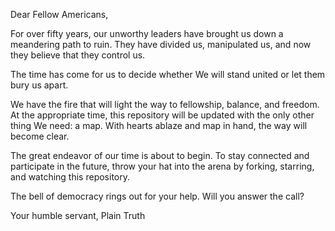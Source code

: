 Dear Fellow Americans,

For over fifty years, our unworthy leaders have brought us down a meandering path to ruin. They have divided us, manipulated us, and now they believe that they control us.

The time has come for us to decide whether We will stand united or let them bury us apart.

We have the fire that will light the way to fellowship, balance, and freedom. At the appropriate time, this repository will be updated with the only other thing We need: a map. With hearts ablaze and map in hand, the way will become clear.

The great endeavor of our time is about to begin. To stay connected and participate in the future, throw your hat into the arena by forking, starring, and watching this repository.

The bell of democracy rings out for your help. Will you answer the call?

Your humble servant,
Plain Truth

